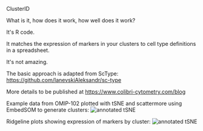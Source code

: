 ClusterID

What is it, how does it work, how well does it work?

It's R code.

It matches the expression of markers in your clusters to cell type definitions in a spreadsheet.

It's not amazing.

The basic approach is adapted from ScType:
https://github.com/IanevskiAleksandr/sc-type

More details to be published at https://www.colibri-cytometry.com/blog


Example data from OMIP-102 plotted with tSNE and scattermore using EmbedSOM to generate clusters:
![annotated tSNE]([https://github.com/DrCytometer/ClusterID/blob/main/tsne_with_cluster_labels.jpg?raw=true])

Ridgeline plots showing expression of markers by cluster:
![annotated tSNE]([https://github.com/DrCytometer/ClusterID/blob/main/cluster_histograms.jpg?raw=true])
